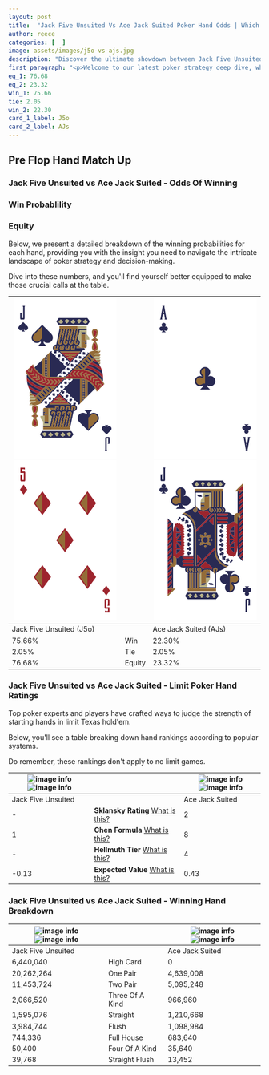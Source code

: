 ```yaml
---
layout: post
title:  "Jack Five Unsuited Vs Ace Jack Suited Poker Hand Odds | Which Is The Better Hand In Poker? A Complete Guide"
author: reece
categories: [  ]
image: assets/images/j5o-vs-ajs.jpg
description: "Discover the ultimate showdown between Jack Five Unsuited and Ace Jack Suited in poker! Uncover the odds, strategies, and scenarios where one hand triumphs over the other. Get ready to up your poker game with this thrilling analysis."
first_paragraph: "<p>Welcome to our latest poker strategy deep dive, where we're pitting two distinct hands against each other in a high-stakes showdown: Jack Five Unsuited vs Ace Jack Suited.</p><p>In the dynamic world of poker, every decision counts, and knowing which hand holds the upper hand is key to your success at the table.</p><p>In this article, we'll dissect these two hands, explore the scenarios where one dominates the other, and equip you with the knowledge to make strategic choices that can tip the odds in your favor.</p><p>Get ready to unravel the intriguing dynamics of these poker hands and elevate your game to new heights.</p>"
eq_1: 76.68
eq_2: 23.32
win_1: 75.66
tie: 2.05
win_2: 22.30
card_1_label: J5o
card_2_label: AJs
---
```




[comment]: # (sp0)

## Pre Flop Hand Match Up

<div class="table hand-ratings" markdown="1"> 



### Jack Five Unsuited vs Ace Jack Suited - Odds Of Winning


  
<div class="row graphs"> 
<div class="col-lg-6">
    <h3>Win Probablility</h3>
    <canvas id="WinChart"></canvas>
</div>
<div class="col-lg-6">
    <h3>Equity</h3>
    <canvas id="EquityChart"></canvas>
</div>
</div>

  Below, we present a detailed breakdown of the winning probabilities for each hand, providing you with the insight you need to navigate the intricate landscape of poker strategy and decision-making. 

Dive into these numbers, and you'll find yourself better equipped to make those crucial calls at the table.


    
| ![image info](assets/images/hand1/j.png) ![image info](assets/images/hand1/5o.png) |  | ![image info](assets/images/hand2/a.png) ![image info](assets/images/hand2/j.png) |
| -------- | -------- | -------- |
| Jack Five Unsuited (J5o) |  | Ace Jack Suited (AJs) |
| 75.66% | Win | 22.30% |
| 2.05% | Tie | 2.05% |
| 76.68% | Equity | 23.32% |




[comment]: # (sp1)



### Jack Five Unsuited vs Ace Jack Suited - Limit Poker Hand Ratings

Top poker experts and players have crafted ways to judge the strength of starting hands in limit Texas hold'em. 

Below, you'll see a table breaking down hand rankings according to popular systems. 

Do remember, these rankings don't apply to no limit games.


    
| ![image info](https://www.riverpairs.com/assets/images/hand1/j.png) ![image info](https://www.riverpairs.com/assets/images/hand1/5o.png) |  | ![image info](https://www.riverpairs.com/assets/images/hand2/a.png) ![image info](https://www.riverpairs.com/assets/images/hand2/j.png) |
| -------- | -------- | -------- |
| Jack Five Unsuited |  | Ace Jack Suited |
| - | **Sklansky Rating** [What is this?](/sklansky-rating-explained) | 2 |
| 1 | **Chen Formula** [What is this?](/chen-formula-explained) | 8 |
| - | **Hellmuth Tier** [What is this?](/Hellmuth-tier-explained) | 4 |
| -0.13 | **Expected Value** [What is this?](/expected-value-explained) | 0.43 |




[comment]: # (sp2)



### Jack Five Unsuited vs Ace Jack Suited - Winning Hand Breakdown


    
| ![image info](https://www.riverpairs.com/assets/images/hand1/j.png) ![image info](https://www.riverpairs.com/assets/images/hand1/5o.png) |  | ![image info](https://www.riverpairs.com/assets/images/hand2/a.png) ![image info](https://www.riverpairs.com/assets/images/hand2/j.png) |
| -------- | -------- | -------- |
| Jack Five Unsuited |  | Ace Jack Suited |
| 6,440,040 | High Card | 0 |
| 20,262,264 | One Pair | 4,639,008 |
| 11,453,724 | Two Pair | 5,095,248 |
| 2,066,520 | Three Of A Kind | 966,960 |
| 1,595,076 | Straight | 1,210,668 |
| 3,984,744 | Flush | 1,098,984 |
| 744,336 | Full House | 683,640 |
| 50,400 | Four Of A Kind | 35,640 |
| 39,768 | Straight Flush | 13,452 |




[comment]: # (sp3)



</div>

[comment]: # (sp4)



[comment]: # (sp5)

